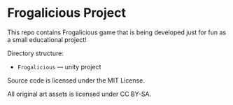 # Frogalicious Project
This repo contains Frogalicious game that is being developed just for fun as a small educational project!

Directory structure:

- `Frogalicious` — unity project


Source code is licensed under the MIT License.

All original art assets is licensed under CC BY-SA.